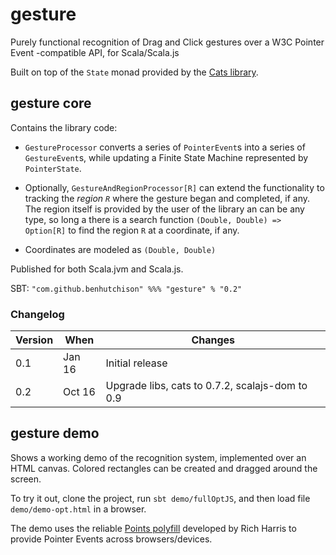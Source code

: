 # gesture

Purely functional recognition of Drag and Click gestures over a W3C Pointer Event -compatible API, for Scala/Scala.js

Built on top of the `State` monad provided by the [Cats library](https://github.com/non/cats).



## gesture core

Contains the library code:

* `GestureProcessor` converts a series of `PointerEvent`s into a series of `GestureEvent`s, while updating a Finite State Machine 
represented by `PointerState`.
 
* Optionally, `GestureAndRegionProcessor[R]` can extend the functionality to tracking the *region `R`* where the gesture
began and completed, if any. The region itself is provided by the user of the library an can be any type, so long a there is
a search function `(Double, Double) => Option[R]` to find the region `R` at a coordinate, if any.

* Coordinates are modeled as `(Double, Double)`


Published for both Scala.jvm and Scala.js.

SBT: `"com.github.benhutchison" %%% "gesture" % "0.2"`

### Changelog

| Version | When   | Changes |
| --------| -------| --------|
| 0.1     | Jan 16 | Initial release |
| 0.2     | Oct 16 | Upgrade libs, cats to 0.7.2, scalajs-dom to 0.9 |

## gesture demo
 
Shows a working demo of the recognition system, implemented over an HTML canvas. Colored rectangles can be created and dragged around the screen.

To try it out, clone the project, run `sbt demo/fullOptJS`, and then load file `demo/demo-opt.html` in a browser.

The demo uses the reliable [Points polyfill](http://rich-harris.github.io/Points) developed by Rich Harris to provide
Pointer Events across browsers/devices.
